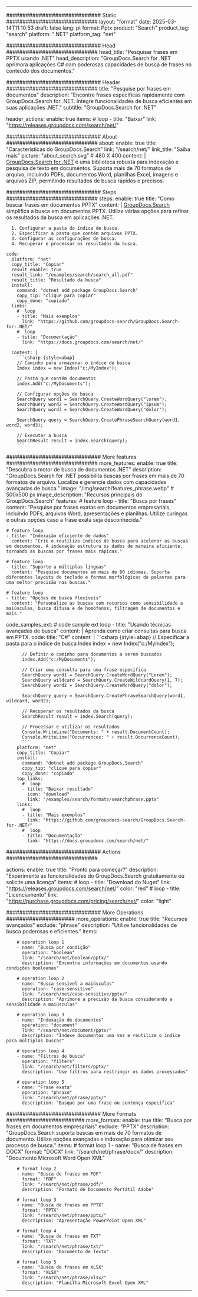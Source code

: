 
---
############################# Static ############################
layout: "format"
date:  2025-03-14T11:10:53
draft: false
lang: pt
format: Pptx
product: "Search"
product_tag: "search"
platform: ".NET"
platform_tag: "net"

############################# Head ############################
head_title: "Pesquisar frases em PPTX usando .NET"
head_description: "GroupDocs.Search for .NET aprimora aplicações C# com poderosas capacidades de busca de frases no conteúdo dos documentos."

############################# Header ############################
title: "Pesquise por frases em documentos" 
description: "Encontre frases específicas rapidamente com GroupDocs.Search for .NET. Integre funcionalidades de busca eficientes em suas aplicações .NET."
subtitle: "GroupDocs.Search for .NET" 

header_actions:
  enable: true
  items:
    #  loop
    - title: "Baixar"
      link: "https://releases.groupdocs.com/search/net/"
      
############################# About ############################
about:
    enable: true
    title: "Características do GroupDocs.Search"
    link: "/search/net/"
    link_title: "Saiba mais"
    picture: "about_search.svg" # 480 X 400
    content: |
       [GroupDocs.Search for .NET](/search/net/) é uma biblioteca robusta para indexação e pesquisa de texto em documentos. Suporta mais de 70 formatos de arquivo, incluindo PDFs, documentos Word, planilhas Excel, imagens e arquivos ZIP, permitindo resultados de busca rápidos e precisos.

############################# Steps ############################
steps:
    enable: true
    title: "Como buscar frases em documentos PPTX"
    content: |
      [GroupDocs.Search](/search/net/) simplifica a busca em documentos PPTX. Utilize várias opções para refinar os resultados da busca em aplicações .NET.
      
      1. Configurar a pasta do índice de busca.
      2. Especificar a pasta que contém arquivos PPTX.
      3. Configurar as configurações de busca.
      4. Recuperar e processar os resultados da busca.
   
    code:
      platform: "net"
      copy_title: "Copiar"
      result_enable: true
      result_link: "/examples/search/search_all.pdf"
      result_title: "Resultado da busca"
      install:
        command: "dotnet add package GroupDocs.Search"
        copy_tip: "clique para copiar"
        copy_done: "copiado"
      links:
        #  loop
        - title: "Mais exemplos"
          link: "https://github.com/groupdocs-search/GroupDocs.Search-for-.NET/"
        #  loop
        - title: "Documentação"
          link: "https://docs.groupdocs.com/search/net/"
          
      content: |
        ```csharp {style=abap}
        // Caminho para armazenar o índice de busca
        Index index = new Index("c:/MyIndex");

        // Pasta que contém documentos
        index.Add("c:/MyDocuments");

        // Configurar opções de busca
        SearchQuery word1 = SearchQuery.CreateWordQuery("lorem");
        SearchQuery word2 = SearchQuery.CreateWordQuery("ipsum");
        SearchQuery word3 = SearchQuery.CreateWordQuery("dolor");

        SearchQuery query = SearchQuery.CreatePhraseSearchQuery(word1, word2, word3);

        // Executar a busca
        SearchResult result = index.Search(query);
        ```            

############################# More features ############################
more_features:
  enable: true
  title: "Descubra o motor de busca de documentos .NET"
  description: "GroupDocs.Search for .NET possibilita buscas por frases em mais de 70 formatos de arquivo. Localize e gerencie dados com capacidades avançadas de busca."
  image: "/img/search/features_phrase.webp" # 500x500 px
  image_description: "Recursos principais do GroupDocs.Search"
  features:
    # feature loop
    - title: "Busca por frases"
      content: "Pesquise por frases exatas em documentos empresariais, incluindo PDFs, arquivos Word, apresentações e planilhas. Utilize curingas e outras opções caso a frase exata seja desconhecida."

    # feature loop
    - title: "Indexação eficiente de dados"
      content: "Crie e reutilize índices de busca para acelerar as buscas em documentos. A indexação estrutura os dados de maneira eficiente, tornando as buscas por frases mais rápidas."

    # feature loop
    - title: "Suporte a múltiplas línguas"
      content: "Pesquise documentos em mais de 80 idiomas. Suporta diferentes layouts de teclado e formas morfológicas de palavras para uma melhor precisão nas buscas."

    # feature loop
    - title: "Opções de busca flexíveis"
      content: "Personalize as buscas com recursos como sensibilidade a maiúsculas, busca difusa e de homófonos, filtragem de documentos e mais."
      
  code_samples_ext:
    # code sample ext loop
    - title: "Usando técnicas avançadas de busca"
      content: |
        Aprenda como criar consultas para busca em PPTX.
      code:
        title: "C#"
        content: |
          ```csharp {style=abap}
          // Especificar a pasta para o índice de busca
          Index index = new Index("c:/MyIndex");
              
          // Definir o caminho para documentos a serem buscados
          index.Add("c:/MyDocuments");

          // Criar uma consulta para uma frase específica
          SearchQuery word1 = SearchQuery.CreateWordQuery("Lorem");
          SearchQuery wildcard = SearchQuery.CreateWildcardQuery(1, 7);
          SearchQuery word2 = SearchQuery.CreateWordQuery("dolor");

          SearchQuery query = SearchQuery.CreatePhraseSearchQuery(word1, wildcard, word2);

          // Recuperar os resultados da busca
          SearchResult result = index.Search(query);
          
          // Processar e utilizar os resultados
          Console.WriteLine("Documents: " + result.DocumentCount);
          Console.WriteLine("Occurrences: " + result.OccurrenceCount);
          ```
        platform: "net"
        copy_title: "Copiar"
        install:
          command: "dotnet add package GroupDocs.Search"
          copy_tip: "clique para copiar"
          copy_done: "copiado"
        top_links:
          #  loop
          - title: "Baixar resultado"
            icon: "download"
            link: "/examples/search/formats/searchphrase.pptx"
        links:
          #  loop
          - title: "Mais exemplos"
            link: "https://github.com/groupdocs-search/GroupDocs.Search-for-.NET/"
          #  loop
          - title: "Documentação"
            link: "https://docs.groupdocs.com/search/net/"
            

            


############################# Actions ############################

actions:
  enable: true
  title: "Pronto para começar?"
  description: "Experimente as funcionalidades do GroupDocs.Search gratuitamente ou solicite uma licença"
  items:
    #  loop
    - title: "Download do Nuget"
      link: "https://releases.groupdocs.com/search/net/"
      color: "red"
        #  loop
    - title: "Licenciamento"
      link: "https://purchase.groupdocs.com/pricing/search/net/"
      color: "light"


############################# More Operations #####################
more_operations:
    enable: true
    title: "Recursos avançados"
    exclude: "phrase"
    description: "Utilize funcionalidades de busca poderosas e eficientes."
    items: 
          
        # operation loop 1
        - name: "Busca por condição"
          operation: "boolean"
          link: "/search/net/boolean/pptx/"
          description: "Encontre informações em documentos usando condições booleanas"

        # operation loop 2
        - name: "Busca sensível a maiúsculas"
          operation: "case-sensitive"
          link: "/search/net/case-sensitive/pptx/"
          description: "Aprimore a precisão da busca considerando a sensibilidade a maiúsculas"

        # operation loop 3
        - name: "Indexação de documentos"
          operation: "document"
          link: "/search/net/document/pptx/"
          description: "Indexe documentos uma vez e reutilize o índice para múltiplas buscas"

        # operation loop 4
        - name: "Filtros de busca"
          operation: "filters"
          link: "/search/net/filters/pptx/"
          description: "Use filtros para restringir os dados processados"

        # operation loop 5
        - name: "Frase exata"
          operation: "phrase"
          link: "/search/net/phrase/pptx/"
          description: "Busque por uma frase ou sentença específica"
          
        
          
############################# More Formats ########################
more_formats:
    enable: true
    title: "Busca por frases em documentos empresariais"
    exclude: "PPTX"
    description: "GroupDocs.Search suporta buscas em mais de 70 formatos de documento. Utilize opções avançadas e indexação para otimizar seu processo de busca."
    items: 
        # format loop 1
        - name: "Busca de frases em DOCX"
          format: "DOCX"
          link: "/search/net/phrase/docx/"
          description: "Documento Microsoft Word Open XML"
          
        # format loop 2
        - name: "Busca de frases em PDF"
          format: "PDF"
          link: "/search/net/phrase/pdf/"
          description: "Formato de Documento Portátil Adobe"
          
        # format loop 3
        - name: "Busca de frases em PPTX"
          format: "PPTX"
          link: "/search/net/phrase/pptx/"
          description: "Apresentação PowerPoint Open XML"

        # format loop 4
        - name: "Busca de frases em TXT"
          format: "TXT"
          link: "/search/net/phrase/txt/"
          description: "Documento de Texto"
          
        # format loop 5
        - name: "Busca de frases em XLSX"
          format: "XLSX"
          link: "/search/net/phrase/xlsx/"
          description: "Planilha Microsoft Excel Open XML"
  

---